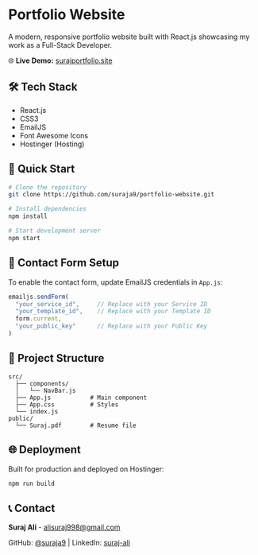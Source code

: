# Portfolio Website

A modern, responsive portfolio website built with React.js showcasing my work as a Full-Stack Developer.

🌐 **Live Demo:** [surajportfolio.site](https://surajportfolio.site/)

## 🛠️ Tech Stack

- React.js
- CSS3
- EmailJS
- Font Awesome Icons
- Hostinger (Hosting)

## 🚀 Quick Start

```bash
# Clone the repository
git clone https://github.com/suraja9/portfolio-website.git

# Install dependencies
npm install

# Start development server
npm start
```

## 📧 Contact Form Setup

To enable the contact form, update EmailJS credentials in `App.js`:

```javascript
emailjs.sendForm(
  "your_service_id",     // Replace with your Service ID
  "your_template_id",    // Replace with your Template ID
  form.current,
  "your_public_key"      // Replace with your Public Key
)
```

## 📁 Project Structure

```
src/
  ├── components/
  │   └── NavBar.js
  ├── App.js           # Main component
  ├── App.css          # Styles
  └── index.js
public/
  └── Suraj.pdf        # Resume file
```

## 🌐 Deployment

Built for production and deployed on Hostinger:
```bash
npm run build
```

## 📞 Contact

**Suraj Ali** - [alisuraj998@gmail.com](mailto:alisuraj998@gmail.com)

GitHub: [@suraja9](https://github.com/suraja9) | LinkedIn: [suraj-ali](https://www.linkedin.com/in/suraj-ali-6894a024a/)

